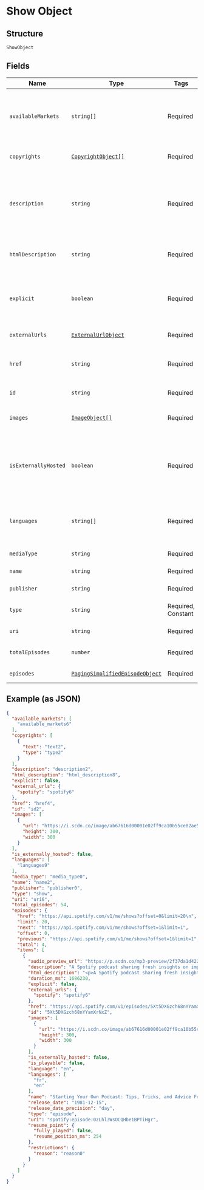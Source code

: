 
# Show Object

## Structure

`ShowObject`

## Fields

| Name | Type | Tags | Description |
|  --- | --- | --- | --- |
| `availableMarkets` | `string[]` | Required | A list of the countries in which the show can be played, identified by their [ISO 3166-1 alpha-2](http://en.wikipedia.org/wiki/ISO_3166-1_alpha-2) code. |
| `copyrights` | [`CopyrightObject[]`](../../doc/models/copyright-object.md) | Required | The copyright statements of the show. |
| `description` | `string` | Required | A description of the show. HTML tags are stripped away from this field, use `html_description` field in case HTML tags are needed. |
| `htmlDescription` | `string` | Required | A description of the show. This field may contain HTML tags. |
| `explicit` | `boolean` | Required | Whether or not the show has explicit content (true = yes it does; false = no it does not OR unknown). |
| `externalUrls` | [`ExternalUrlObject`](../../doc/models/external-url-object.md) | Required | External URLs for this show. |
| `href` | `string` | Required | A link to the Web API endpoint providing full details of the show. |
| `id` | `string` | Required | The [Spotify ID](/documentation/web-api/concepts/spotify-uris-ids) for the show. |
| `images` | [`ImageObject[]`](../../doc/models/image-object.md) | Required | The cover art for the show in various sizes, widest first. |
| `isExternallyHosted` | `boolean` | Required | True if all of the shows episodes are hosted outside of Spotify's CDN. This field might be `null` in some cases. |
| `languages` | `string[]` | Required | A list of the languages used in the show, identified by their [ISO 639](https://en.wikipedia.org/wiki/ISO_639) code. |
| `mediaType` | `string` | Required | The media type of the show. |
| `name` | `string` | Required | The name of the episode. |
| `publisher` | `string` | Required | The publisher of the show. |
| `type` | `string` | Required, Constant | The object type.<br><br>**Value**: `'show'` |
| `uri` | `string` | Required | The [Spotify URI](/documentation/web-api/concepts/spotify-uris-ids) for the show. |
| `totalEpisodes` | `number` | Required | The total number of episodes in the show. |
| `episodes` | [`PagingSimplifiedEpisodeObject`](../../doc/models/paging-simplified-episode-object.md) | Required | The episodes of the show. |

## Example (as JSON)

```json
{
  "available_markets": [
    "available_markets6"
  ],
  "copyrights": [
    {
      "text": "text2",
      "type": "type2"
    }
  ],
  "description": "description2",
  "html_description": "html_description8",
  "explicit": false,
  "external_urls": {
    "spotify": "spotify6"
  },
  "href": "href4",
  "id": "id2",
  "images": [
    {
      "url": "https://i.scdn.co/image/ab67616d00001e02ff9ca10b55ce82ae553c8228\n",
      "height": 300,
      "width": 300
    }
  ],
  "is_externally_hosted": false,
  "languages": [
    "languages9"
  ],
  "media_type": "media_type0",
  "name": "name2",
  "publisher": "publisher0",
  "type": "show",
  "uri": "uri6",
  "total_episodes": 54,
  "episodes": {
    "href": "https://api.spotify.com/v1/me/shows?offset=0&limit=20\n",
    "limit": 20,
    "next": "https://api.spotify.com/v1/me/shows?offset=1&limit=1",
    "offset": 0,
    "previous": "https://api.spotify.com/v1/me/shows?offset=1&limit=1",
    "total": 4,
    "items": [
      {
        "audio_preview_url": "https://p.scdn.co/mp3-preview/2f37da1d4221f40b9d1a98cd191f4d6f1646ad17",
        "description": "A Spotify podcast sharing fresh insights on important topics of the moment—in a way only Spotify can. You’ll hear from experts in the music, podcast and tech industries as we discover and uncover stories about our work and the world around us.\n",
        "html_description": "<p>A Spotify podcast sharing fresh insights on important topics of the moment—in a way only Spotify can. You’ll hear from experts in the music, podcast and tech industries as we discover and uncover stories about our work and the world around us.</p>\n",
        "duration_ms": 1686230,
        "explicit": false,
        "external_urls": {
          "spotify": "spotify6"
        },
        "href": "https://api.spotify.com/v1/episodes/5Xt5DXGzch68nYYamXrNxZ",
        "id": "5Xt5DXGzch68nYYamXrNxZ",
        "images": [
          {
            "url": "https://i.scdn.co/image/ab67616d00001e02ff9ca10b55ce82ae553c8228\n",
            "height": 300,
            "width": 300
          }
        ],
        "is_externally_hosted": false,
        "is_playable": false,
        "language": "en",
        "languages": [
          "fr",
          "en"
        ],
        "name": "Starting Your Own Podcast: Tips, Tricks, and Advice From Anchor Creators\n",
        "release_date": "1981-12-15",
        "release_date_precision": "day",
        "type": "episode",
        "uri": "spotify:episode:0zLhl3WsOCQHbe1BPTiHgr",
        "resume_point": {
          "fully_played": false,
          "resume_position_ms": 254
        },
        "restrictions": {
          "reason": "reason0"
        }
      }
    ]
  }
}
```


